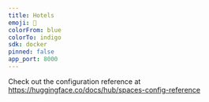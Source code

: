 ```yaml
---
title: Hotels
emoji: 🏢
colorFrom: blue
colorTo: indigo
sdk: docker
pinned: false
app_port: 8000
---
```


Check out the configuration reference at https://huggingface.co/docs/hub/spaces-config-reference